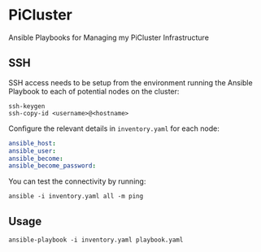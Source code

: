 # PiCluster
Ansible Playbooks for Managing my PiCluster Infrastructure

## SSH
SSH access needs to be setup from the environment running the Ansible Playbook to each of potential nodes on the cluster:
```shell
ssh-keygen
ssh-copy-id <username>@<hostname>
```
Configure the relevant details in `inventory.yaml` for each node:
```yaml
ansible_host:
ansible_user:
ansible_become:
ansible_become_password:
```
You can test the connectivity by running:
```shell
ansible -i inventory.yaml all -m ping
```

## Usage
```shell
ansible-playbook -i inventory.yaml playbook.yaml
```
